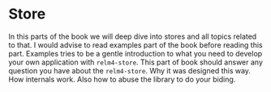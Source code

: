 # Store

In this parts of the book we will deep dive into stores and all topics related to that. I would advise to read examples part of the book before reading this part. Examples tries to be a gentle introduction to what you need to develop your own application with `relm4-store`. This part of book should answer any question you have about the `relm4-store`. Why it was designed this way. How internals work. Also how to abuse the library to do your biding.
